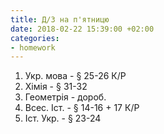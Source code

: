 ```yaml
---
title: Д/З на п'ятницю
date: 2018-02-22 15:39:00 +02:00
categories:
- homework
---
```


1. Укр. мова - § 25-26 К/Р
2. Хімія - § 31-32
3. Геометрія - дороб.
4. Всес. Іст. - § 14-16 + 17 К/Р
5. Іст. Укр. - § 23-24